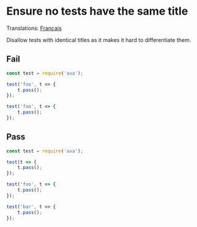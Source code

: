 # Ensure no tests have the same title

Translations: [Français](https://github.com/avajs/ava-docs/blob/master/fr_FR/related/eslint-plugin-ava/docs/rules/no-identical-title.md)

Disallow tests with identical titles as it makes it hard to differentiate them.


## Fail

```js
const test = require('ava');

test('foo', t => {
	t.pass();
});

test('foo', t => {
	t.pass();
});
```


## Pass

```js
const test = require('ava');

test(t => {
	t.pass();
});

test('foo', t => {
	t.pass();
});

test('bar', t => {
	t.pass();
});
```

